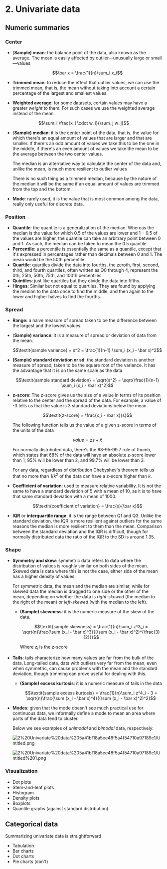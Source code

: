 # 2. Univariate data

## Numeric summaries

### Center

- (**Sample) mean**: the balance point of the data, also known as the average. The mean is easily affected by outlier—unusually large or small—values

    $$\bar x = \frac{1}{n}\sum_i x_i$$

- **Trimmed mean**: to reduce the effect that outlier values, we can use the trimmed mean, that is, the mean without taking into account a certain percentage of the largest and smallest values.
- **Weighted average**: for some datasets, certain values may have a greater *weight* to them. For such cases we use the weighted average instead of the mean.

$$\sum_i \frac{x_i \cdot w_i}{\sum_j w_j}$$

- (**Sample) median**: it is the center point of the data, that is, the value for which there's an equal amount of values that are larger and that are smaller. If there's an odd amount of values we take this to be the one in the middle, if there's an even amount of values we take the mean to be the average between the two center values.

    The median is an alternative way to calculate the center of the data and, unlike the mean, is much more resilient to outlier values

    There is no such thing as a trimmed median, because by the nature of the median it will be the same if an equal amount of values are trimmed from the top and the bottom.

- **Mode**: rarely used, it is the value that is most common among the data, really only useful for discrete data.

### Position

- **Quantile**: the quantile is a generalization of the median. Whereas the median is the value for which $0.5$ of the values are lower and $1 - 0.5$ of the values are higher, the quantile can take an arbitrary point between $0$ and $1$. As such, the median can be taken to mean the $0.5$ quantile.
- **Percentile**: a percentile is essentially the same as a quantile, except that it's expressed in percentages rather than decimals between $0$ and $1$. The mean would be the 50th percentile.
- **Quartile**: quartiles divide the data into fourths, the zeroth, first, second, third, and fourth quartiles, often written as Q0 through 4, represent the 0th, 25th, 50th, 75th, and 100th percentiles.
- **Quintiles**: just like quartiles but they divide the data into fifths.
- **Hinges**: Similar but not equal to quartiles. They are found by applying the median to the data once to find the middle, and then again to the lower and higher halves to find the fourths.

### Spread

- **Range:** a naive measure of spread taken to be the difference between the largest and the lowest values.
- (**Sample) variance**: it is a measure of spread or deviation of data from the mean.

    $$\textit{sample variance} = s^2 = \frac{1}{n-1} \sum_i (x_i - \bar x)^2$$

- **(Sample) standard deviation or sd**: the standard deviation is another measure of spread, taken to be the square root of the variance. It has the advantage that it is on the same scale as the data.

    $$\textit{sample standard deviation} = \sqrt{s^2} = \sqrt{\frac{1}{n-1} \sum_i (x_i - \bar x)^2}$$

- **z-score**: The z-score gives us the size of a value in terms of its position relative to the center and the spread of the data. For example, a value of -3 tells us that the value is 3 standard deviations below the mean.

    $$\textit{z-score} = \frac{x_i - \bar x}{s}$$

    The following function tells us the value of a given z-score in terms of the units of the data

    $$\textit{value} = z s + \bar x$$

    For normally distributed data, there's the 68-95-99.7 rule of thumb, which states that 68% of the data will have an absolute z-score lower than 1, 95% will be lower than 2, and 99.7% will be lower than 3.

    For any data, regardless of distribution Chebyshev's theorem tells us that no more than $1/k^2$ of the data can have a z-score higher than $k$.

- **Coefficient of variation**: used to measure relative variability. It is not the same to have a standard deviation of 5 with a mean of 10, as it is to have that same standard deviation with a mean of 1000.

    $$\textit{coefficient of variation} = \frac{s}{\bar x}$$

- **IQR** or **interquartile range**: it is the range between Q1 and Q3. Unlike the standard deviation, the IQR is more resilient against outliers for the same reasons the median is more resilient to them than the mean. Comparison between the standard deviation and the IQR is difficult, though for normally distributed data the ratio of the IQR to the SD is around 1.35.

### Shape

- **Symmetry and skew**: symmetric data refers to data where the distribution of values is roughly similar on both sides of the mean. Skewed data is data where this is not the case, either side of the mean has a higher density of values.

    For symmetric data, the mean and the median are similar, while for skewed data the median is dragged to one side or the other of the mean, depending on whether the data is *right-skewed* (the median to the right of the mean) or *left-skewed* (with the median to the left).

    - **(Sample) skewness**: it is the numeric measure of the skew of the data.

        $$\textit{sample skewness} = \frac{1}{n}\sum_i z^3_i = \sqrt{n}\frac{\sum (x_i - \bar x)^3}{(\sum (x_i - \bar x)^2)^{\frac{3}{2}}}$$

        Where $z_i$ is the z-score

- **Tails**: tails characterize how many values are far from the bulk of the data. Long-tailed data, data with outliers very far from the mean, even when symmetric, can cause problems with the mean and the standard deviation, though trimming can prove useful for dealing with this.
    - **(Sample) excess kurtosis**:  it is a numeric measure of tails in the data

        $$\textit{sample excess kurtosis} = \frac{1}{n}\sum_i z^4_i - 3 = \sqrt{n}\frac{\sum (x_i - \bar x)^4}{(\sum (x_i - \bar x)^2)^2}$$

- **Modes**: given that the mode doesn't see much practical use for continuous data, we informally define a mode to mean an area where parts of the data tend to cluster.

    Below we see examples of *unimodal* and *bimodal* data, respectively:

    ![2%20Univariate%20data%205a41bf18a5ee48f5a4f54710a97189c1/Untitled.png](2%20Univariate%20data%205a41bf18a5ee48f5a4f54710a97189c1/Untitled.png)

    ![2%20Univariate%20data%205a41bf18a5ee48f5a4f54710a97189c1/Untitled%201.png](2%20Univariate%20data%205a41bf18a5ee48f5a4f54710a97189c1/Untitled%201.png)

### Visualization

- Dot plots
- Stem-and-leaf plots
- Histogram
- Density plots
- Boxplots
- Quantile graphs (against standard distribution)

## Categorical data

Summarizing univariate data is straightforward

- Tabulation
- Bar charts
- Dot charts
- Pie charts (don't)